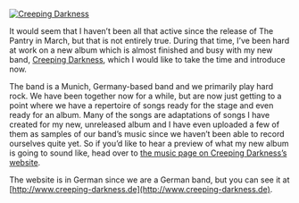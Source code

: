 [![Creeping Darkness](https://www.alexseifertmusic.com/_images/creeping-darkness-logo.svg)](http://www.creeping-darkness.de)

It would seem that I haven’t been all that active since the release of The Pantry in March, but that is not entirely true. During that time, I’ve been hard at work on a new album which is almost finished and busy with my new band, [Creeping Darkness](http://www.creeping-darkness.de), which I would like to take the time and introduce now.

The band is a Munich, Germany-based band and we primarily play hard rock. We have been together now for a while, but are now just getting to a point where we have a repertoire of songs ready for the stage and even ready for an album. Many of the songs are adaptations of songs I have created for my new, unreleased album and I have even uploaded a few of them as samples of our band’s music since we haven’t been able to record ourselves quite yet. So if you’d like to hear a preview of what my new album is going to sound like, head over to [the music page on Creeping Darkness’s website](http://www.creeping-darkness.de/musik/).

The website is in German since we are a German band, but you can see it at [http://www.creeping-darkness.de](http://www.creeping-darkness.de).